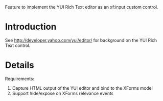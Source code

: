 Feature to implement the YUI Rich Text editor as an xf:input custom control.

# Introduction #

See http://developer.yahoo.com/yui/editor/ for background on the YUI Rich Text control.


# Details #

Requirements:
  1. Capture HTML output of the YUI editor and bind to the XForms model
  1. Support hide/expose on XForms relevance events